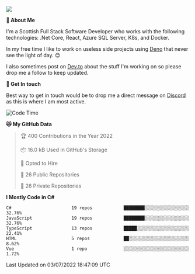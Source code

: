 <img src="https://github.com/jasonhughes94/jasonhughes94/blob/main/header.png?raw=true">

**:tangerine: About Me**

I'm a Scottish Full Stack Software Developer who works with the following technologies: .Net Core, React, Azure SQL Server, K8s, and Docker.

In my free time I like to work on useless side projects using [Deno](https://deno.land/) that never see the light of day. 😊

I also sometimes post on [Dev.to](https://dev.to/jasonhughes94) about the stuff I'm working on so please drop me a follow to keep updated.

**:speech_balloon: Get In touch**

Best way to get in touch would be to drop me a direct message on [Discord](https://discordapp.com/users/206498666976903169) as this is where I am most active.

<!--START_SECTION:waka-->
![Code Time](http://img.shields.io/badge/Code%20Time-0%20secs-blue)

**🐱 My GitHub Data** 

> 🏆 400 Contributions in the Year 2022
 > 
> 📦 16.0 kB Used in GitHub's Storage 
 > 
> 💼 Opted to Hire
 > 
> 📜 26 Public Repositories 
 > 
> 🔑 26 Private Repositories  
 > 
**I Mostly Code in C#** 

```text
C#                       19 repos            ████████░░░░░░░░░░░░░░░░░   32.76% 
JavaScript               19 repos            ████████░░░░░░░░░░░░░░░░░   32.76% 
TypeScript               13 repos            █████░░░░░░░░░░░░░░░░░░░░   22.41% 
HTML                     5 repos             ██░░░░░░░░░░░░░░░░░░░░░░░   8.62% 
Vue                      1 repo              ░░░░░░░░░░░░░░░░░░░░░░░░░   1.72%

```



 Last Updated on 03/07/2022 18:47:09 UTC
<!--END_SECTION:waka-->
